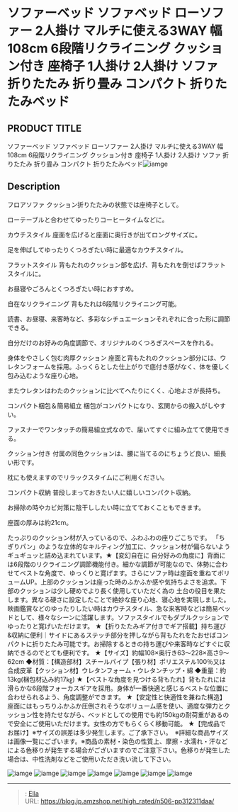 # ソファーベッド ソファベッド ローソファー 2人掛け マルチに使える3WAY 幅108cm 6段階リクライニング クッション付き 座椅子 1人掛け 2人掛け ソファ 折りたたみ 折り畳み コンパクト 折りたたみベッド


## PRODUCT TITLE 

ソファーベッド ソファベッド ローソファー 2人掛け マルチに使える3WAY 幅108cm 6段階リクライニング クッション付き 座椅子 1人掛け 2人掛け ソファ 折りたたみ 折り畳み コンパクト 折りたたみベッド![iamge](https://b2bfiles1.gigab2b.cn/image/wkseller/7404/20231106_4b834be20fb950dd15af41364012c7cb.jpg)

## Description

フロアソファ
クッション折りたたみの状態では座椅子として。

ローテーブルと合わせてゆったりコーヒータイムなどに。

カウチスタイル
座面を広げると座面に奥行きが出てロングサイズに。

足を伸ばしてゆったりくつろぎたい時に最適なカウチスタイル。

フラットスタイル
背もたれのクッション部を広げ、背もたれを倒せばフラットスタイルに。

お昼寝やごろんとくつろぎたい時におすすめ。

自在なリクライニング
背もたれは6段階リクライニング可能。

読書、お昼寝、来客時など、多彩なシチュエーションそれぞれに合った形に調節できる。

自分だけのお好みの角度調節で、オリジナルのくつろぎスペースを作れる。

身体をやさしく包む肉厚クッション
座面と背もたれのクッション部分には、ウレタンフォームを採用。ふっくらとした仕上がりで底付き感がなく、体を優しく包み込むような座り心地。

またウレタンはわたのクッションに比べてへたりにくく、心地よさが長持ち。

コンパクト梱包＆簡易組立
梱包がコンパクトになり、玄関からの搬入がしやすい。

ファスナーでワンタッチの簡易組立式なので、届いてすぐに組み立てて使用できる。

クッション付き
付属の同色クッションは、腰に当てるのにちょうど良い、細長い形です。

枕にも使えますのでリラックスタイムにご利用ください。

コンパクト収納
普段しまっておきたい人に嬉しいコンパクト収納。

お掃除の時やカビ対策に陰干ししたい時に立てておくこともできます。

座面の厚みは約21cm。

たっぷりのクッション材が入っているので、ふわふわの座りごこちです。
「ちぎりパン」のような立体的なキルティング加工に、クッション材が偏らないようギュギュッと詰め込まれています。★【変幻自在に 自分好みの角度に】背面には6段階のリクライニング調節機能付き。細かな調節が可能なので、体勢に合わせてベストな角度で、ゆっくりと寛げます。さらにソファ時は座面を重ねてボリュームUP。上部のクッションは座った時のふかふか感や気持ちよさを追求。下部のクッションは少し硬めでより長く使用していただく為の 土台の役目を果たします。異なる硬さに設定したことで絶妙な座り心地、寝心地を実現しました。映画鑑賞などのゆったりしたい時はカウチスタイル、急な来客時などは簡易ベッドとして、様々なシーンに活躍します。ソファスタイルでもダブルクッションでゆったりと寛げいただけます。
★【折りたたみギア付きでギア搭載】持ち運び &amp;収納に便利｜サイドにあるステッチ部分を押しながら背もたれをたおせばコンパクトに折りたたみ可能です。お掃除するときの持ち運びや来客時などすぐに収納できるのでとても便利です。
★【サイズ】約幅108×奥行き63～228×高さ9～62cm ◆材質：【構造部材】スチールパイプ【張り材】ポリエステル100％又は合成皮革【クッション材】ウレタンフォーム・ウレタンチップ・綿 ◆重量：約13kg(梱包材込み約17㎏)
★【ベストな角度を見つける背もたれ】背もたれには滑らかな6段階フォーカスギアを採用。身体が一番快適と感じるベストな位置に合わせられるよう、角度調整ができます。
★【安定性と快適性を兼ねた構造】座面にはもっちりふかふか圧倒されそうなボリューム感を使い、適度な弾力とクッション性を持たせながら、ベッドとしての使用でも約150kgの耐荷重があるので安全にご使用いただけます。女性の方でもらくらく移動可能。
★【完成品でお届け】※サイズの誤差は多少発生します。ご了承下さい。　※詳細な商品サイズは画像一覧にございます。※商品の素材・染色の性質上、摩擦・水濡れ・汗などによる色移りが発生する場合がございますのでご注意下さい。色移りが発生した場合は、中性洗剤などをご使用いただき洗い流して下さい。




![iamge](https://b2bfiles1.gigab2b.cn/image/wkseller/7404/20231106_2530441c713f239857a64980a3a39f91.jpg)
![iamge](https://b2bfiles1.gigab2b.cn/image/wkseller/7404/20231106_578e9acf5bbcb16702cb394c137982c6.jpg)
![iamge](https://b2bfiles1.gigab2b.cn/image/wkseller/7404/20231106_9f5b220b12dea52b3d4b024e915b5e6c.jpg)
![iamge](https://b2bfiles1.gigab2b.cn/image/wkseller/7404/20231106_7df4573bc4cdd78cd5639b723a79750e.jpg)
![iamge](https://b2bfiles1.gigab2b.cn/image/wkseller/7404/20231106_2539187ac75ab86670a76a040bb8ab58.jpg)
![iamge](https://b2bfiles1.gigab2b.cn/image/wkseller/7404/20231106_4e044f3cdf85f2bfe61937776bbc42a9.jpg)
![iamge](https://b2bfiles1.gigab2b.cn/image/wkseller/7404/20231106_4b642e10a9094c6b15a767dd8153284b.jpg)


---

> : [Ella](https://blog.jp.amzshop.net/)  
> URL: https://blog.jp.amzshop.net/high_rated/n506-pp312311daa/  

